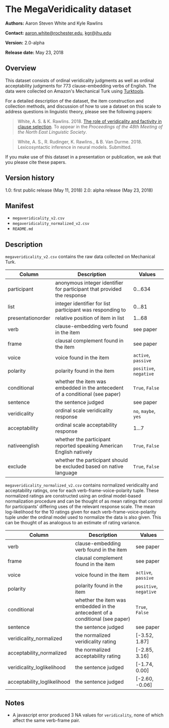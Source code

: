 # The MegaVeridicality dataset

**Authors:** Aaron Steven White and Kyle Rawlins

**Contact:** aaron.white@rochester.edu, kgr@jhu.edu

**Version:** 2.0-alpha

**Release date:** May 23, 2018

## Overview

This dataset consists of ordinal veridicality judgments as well as ordinal acceptability judgments for 773 clause-embedding verbs of English.  The data were collected on Amazon's Mechanical Turk using [Turktools](http://turktools.net/).  

For a detailed description of the dataset, the item construction and collection methods, and discussion of how to use a dataset on this scale to address questions in linguistic theory, please see the following papers:

> White, A. S. & K. Rawlins. 2018. [The role of veridicality and factivity in clause selection](http://aaronstevenwhite.io/papers/white_role_2018.pdf). To appear in the *Proceedings of the 48th Meeting of the North East Linguistic Society*.

> White, A. S., R. Rudinger, K. Rawlins., & B. Van Durme. 2018. Lexicosyntactic inference in neural models. Submitted.

If you make use of this dataset in a presentation or publication, we ask that you please cite these papers.

## Version history

1.0: first public release (May 11, 2018)
2.0: alpha release (May 23, 2018)

## Manifest

- `megaveridicality_v2.csv`
- `megaveridicality_normalized_v2.csv`
- `README.md`

## Description

`megaveridicality_v2.csv` contains the raw data collected on Mechanical Turk.

| **Column**        | **Description**                                                                           | **Values**             |
|-------------------|-------------------------------------------------------------------------------------------|------------------------|
| participant       | anonymous integer identifier for participant that provided the response                   | 0...634                |
| list              | integer identifier for list participant was responding to                                 | 0...81                 |
| presentationorder | relative position of item in list                                                         | 1...68                 |
| verb              | clause-embedding verb found in the item                                                   | see paper              |
| frame             | clausal complement found in the item                                                      | see paper              |
| voice             | voice found in the item                                                                   | `active`, `passive`    |
| polarity          | polarity found in the item                                                                | `positive`, `negative` |
| conditional       | whether the item was embedded in the antecedent of a conditional (see paper)              | `True`, `False`        |
| sentence          | the sentence judged                                                                       | see paper              |
| veridicality      | ordinal scale veridicality response                                                       | `no`, `maybe`, `yes`   |
| acceptability     | ordinal scale acceptability response                                                      | 1...7                  |
| nativeenglish     | whether the participant reported speaking American English natively                       | `True`, `False`        |
| exclude           | whether the participant should be excluded based on native language                       | `True`, `False`        |

`megaveridicality_normalized_v2.csv` contains normalized veridicality and acceptability ratings, one for each verb-frame-voice-polarity tuple. These normalized ratings are constructed using an ordinal model-based normalization procedure and can be thought of as mean ratings that control for participants' differing uses of the relevant response scale. The mean log-likelihood for the 10 ratings given for each verb-frame-voice-polarity tuple under the ordinal model used to normalize the data is also given. This can be thought of as analogous to an estimate of rating variance.

| **Column**                  | **Description**                                                                           | **Values**             |
|-----------------------------|-------------------------------------------------------------------------------------------|------------------------|
| verb                        | clause-embedding verb found in the item                                                   | see paper              |
| frame                       | clausal complement found in the item                                                      | see paper              |
| voice                       | voice found in the item                                                                   | `active`, `passive`    |
| polarity                    | polarity found in the item                                                                | `positive`, `negative` |
| conditional                 | whether the item was embedded in the antecedent of a conditional (see paper)              | `True`, `False`        |
| sentence                    | the sentence judged                                                                       | see paper              |
| veridicality_normalized     | the normalized veridicality rating                                                        | [-3.52, 1.87]          |
| acceptability_normalized    | the normalized acceptability rating                                                       | [-2.85, 3.16]          |
| veridicality_loglikelihood  | the sentence judged                                                                       | [-1.74, 0.00]          |
| acceptability_loglikelihood | the sentence judged                                                                       | [-2.60, -0.06]         |

## Notes

* A javascript error produced 3 NA values for `veridicality`, none of which affect the same verb-frame pair.
